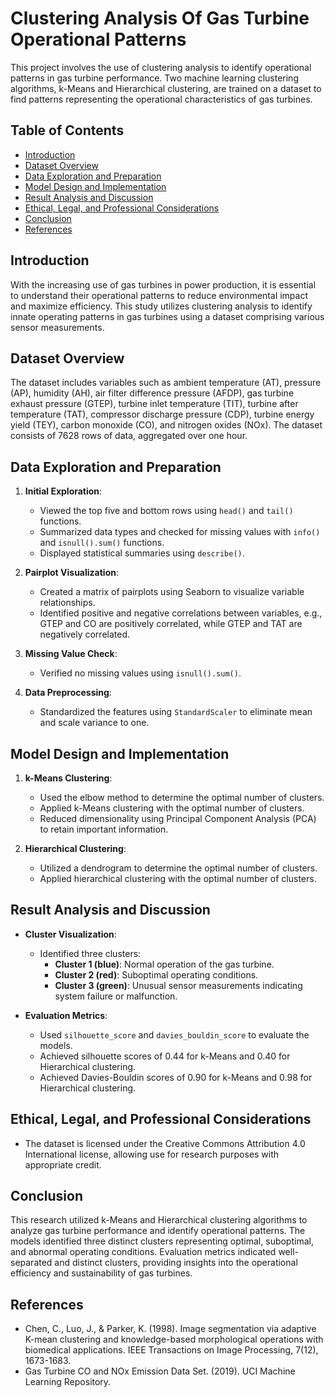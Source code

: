 # Clustering Analysis Of Gas Turbine Operational Patterns

This project involves the use of clustering analysis to identify operational patterns in gas turbine performance. Two machine learning clustering algorithms, k-Means and Hierarchical clustering, are trained on a dataset to find patterns representing the operational characteristics of gas turbines.

## Table of Contents
- [Introduction](#introduction)
- [Dataset Overview](#dataset-overview)
- [Data Exploration and Preparation](#data-exploration-and-preparation)
- [Model Design and Implementation](#model-design-and-implementation)
- [Result Analysis and Discussion](#result-analysis-and-discussion)
- [Ethical, Legal, and Professional Considerations](#ethical-legal-and-professional-considerations)
- [Conclusion](#conclusion)
- [References](#references)

## Introduction

With the increasing use of gas turbines in power production, it is essential to understand their operational patterns to reduce environmental impact and maximize efficiency. This study utilizes clustering analysis to identify innate operating patterns in gas turbines using a dataset comprising various sensor measurements.

## Dataset Overview

The dataset includes variables such as ambient temperature (AT), pressure (AP), humidity (AH), air filter difference pressure (AFDP), gas turbine exhaust pressure (GTEP), turbine inlet temperature (TIT), turbine after temperature (TAT), compressor discharge pressure (CDP), turbine energy yield (TEY), carbon monoxide (CO), and nitrogen oxides (NOx). The dataset consists of 7628 rows of data, aggregated over one hour.

## Data Exploration and Preparation

1. **Initial Exploration**:
    - Viewed the top five and bottom rows using `head()` and `tail()` functions.
    - Summarized data types and checked for missing values with `info()` and `isnull().sum()` functions.
    - Displayed statistical summaries using `describe()`.

2. **Pairplot Visualization**:
    - Created a matrix of pairplots using Seaborn to visualize variable relationships.
    - Identified positive and negative correlations between variables, e.g., GTEP and CO are positively correlated, while GTEP and TAT are negatively correlated.

3. **Missing Value Check**:
    - Verified no missing values using `isnull().sum()`.

4. **Data Preprocessing**:
    - Standardized the features using `StandardScaler` to eliminate mean and scale variance to one.

## Model Design and Implementation

1. **k-Means Clustering**:
    - Used the elbow method to determine the optimal number of clusters.
    - Applied k-Means clustering with the optimal number of clusters.
    - Reduced dimensionality using Principal Component Analysis (PCA) to retain important information.

2. **Hierarchical Clustering**:
    - Utilized a dendrogram to determine the optimal number of clusters.
    - Applied hierarchical clustering with the optimal number of clusters.

## Result Analysis and Discussion

- **Cluster Visualization**:
    - Identified three clusters:
        - **Cluster 1 (blue)**: Normal operation of the gas turbine.
        - **Cluster 2 (red)**: Suboptimal operating conditions.
        - **Cluster 3 (green)**: Unusual sensor measurements indicating system failure or malfunction.

- **Evaluation Metrics**:
    - Used `silhouette_score` and `davies_bouldin_score` to evaluate the models.
    - Achieved silhouette scores of 0.44 for k-Means and 0.40 for Hierarchical clustering.
    - Achieved Davies-Bouldin scores of 0.90 for k-Means and 0.98 for Hierarchical clustering.

## Ethical, Legal, and Professional Considerations

- The dataset is licensed under the Creative Commons Attribution 4.0 International license, allowing use for research purposes with appropriate credit.

## Conclusion

This research utilized k-Means and Hierarchical clustering algorithms to analyze gas turbine performance and identify operational patterns. The models identified three distinct clusters representing optimal, suboptimal, and abnormal operating conditions. Evaluation metrics indicated well-separated and distinct clusters, providing insights into the operational efficiency and sustainability of gas turbines.

## References
- Chen, C., Luo, J., & Parker, K. (1998). Image segmentation via adaptive K-mean clustering and knowledge-based morphological operations with biomedical applications. IEEE Transactions on Image Processing, 7(12), 1673-1683.
- Gas Turbine CO and NOx Emission Data Set. (2019). UCI Machine Learning Repository.
